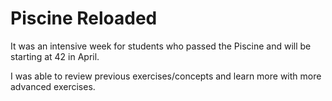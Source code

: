# Piscine Reloaded

It was an intensive week for students who passed the Piscine and will be starting at 42 in April.

I was able to review previous exercises/concepts and learn more with more advanced exercises.
